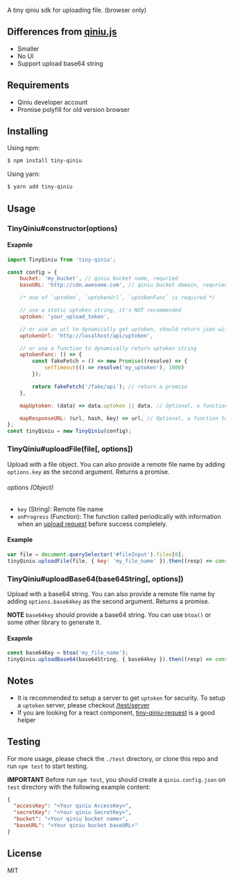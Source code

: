 A tiny qiniu sdk for uploading file. (browser only)

## Differences from [qiniu.js](https://github.com/iwillwen/qiniu.js)

- Smaller
- No UI
- Support upload base64 string


## Requirements

- Qiniu developer account
- Promise polyfill for old version browser


## Installing

Using npm:

```bash
$ npm install tiny-qiniu
```

Using yarn:

```bash
$ yarn add tiny-qiniu
```


## Usage

### TinyQiniu#constructor(options)

#### Exapmle

```js
import TinyQiniu from 'tiny-qiniu';

const config = {
    bucket: 'my_bucket', // qiniu bucket name, requried
    baseURL: 'http://cdn.awesome.com', // qiniu bucket domain, requried

    /* one of `uptoken`, `uptokenUrl`, `uptokenFunc` is required */

    // use a static uptoken string, it's NOT recommended
    uptoken: 'your_upload_token',

    // or use an url to dynamically get uptoken, should return json with `{ uptoken: 'uptoken_from_server' }`
    uptokenUrl: 'http://localhost/api/uptoken',

    // or use a function to dynamically return uptoken string
    uptokenFunc: () => {
        const fakeFetch = () => new Promise((resolve) => {
            setTimeout(() => resolve('my_uptoken'), 1000)
        });

        return fakeFetch('/fake/api'); // return a promise
    },

    mapUptoken: (data) => data.uptoken || data, // Optional, a function to map uptoken when fetch uptoken completed

    mapResponseURL: (url, hash, key) => url, // Optional, a function to map final url
};
const tinyQiniu = new TinyQiniu(config);
```

### TinyQiniu#uploadFile(file[, options])

Upload with a file object. You can also provide a remote file name by adding `options.key` as the second argument. Returns a promise.

###### options (Object)

- `key` (String): Remote file name
- `onProgress` (Function): The function called periodically with information when an [upload request](https://developer.mozilla.org/en-US/docs/Web/API/XMLHttpRequestEventTarget/onprogress) before success completely.

#### Example

```js
var file = document.querySelector('#fileInput').files[0];
tinyQiniu.uploadFile(file, { key: 'my_file_name' }).then((resp) => console.log(resp.url));
```

### TinyQiniu#uploadBase64(base64String[, options])

Upload with a base64 string. You can also provide a remote file name by adding `options.base64key` as the second argument. Returns a promise.

**NOTE** `base64key` should provide a base64 string. You can use `btoa()` or some other library to generate it.

#### Exapmle

```js
const base64Key = btoa('my_file_name');
tinyQiniu.uploadBase64(base64String, { base64key }).then((resp) => console.log(resp.url));
```

## Notes

- It is recommended to setup a server to get `uptoken` for security. To setup a `uptoken` server, please checkout [/test/server](/test/server.js)
- If you are looking for a react component, [tiny-qiniu-request](https://github.com/die-welle/tiny-qiniu-request) is a good helper


## Testing

For more usage, please check the `./test` directory, or clone this repo and run `npm test` to start testing.

**IMPORTANT** Before run `npm test`, you should create a `qiniu.config.json` on `test` directory with the following example content:

```json
{
  "accessKey": "<Your qiniu AccessKey>",
  "secretKey": "<Your qiniu SecretKey>",
  "bucket": "<Your qiniu bucket name>",
  "baseURL": "<Your qiniu bucket baseURL>"
}
```


## License

MIT

